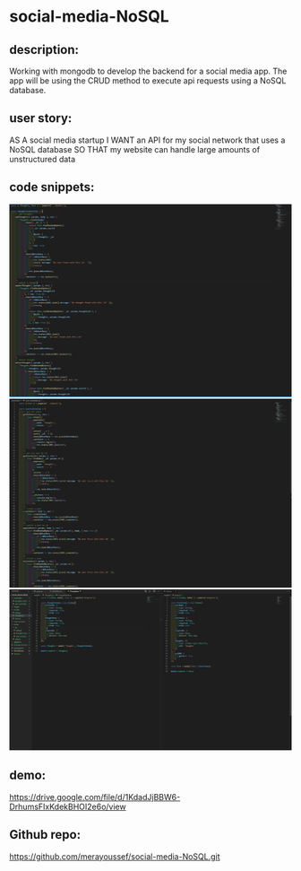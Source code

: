 # social-media-NoSQL

## description:
Working with mongodb to develop the backend for a social media app. The app will be using the CRUD method to execute api requests using a NoSQL database.

## user story: 
AS A social media startup
I WANT an API for my social network that uses a NoSQL database
SO THAT my website can handle large amounts of unstructured data

## code snippets: 
![picture alt](images/thoughtsController.PNG)
![picture alt](images/userController.PNG)
![picture alt](images/user-thoughts-model.PNG)

## demo:
https://drive.google.com/file/d/1KdadJjBBW6-DrhumsFIxKdekBHOI2e6o/view

## Github repo:
https://github.com/merayoussef/social-media-NoSQL.git


